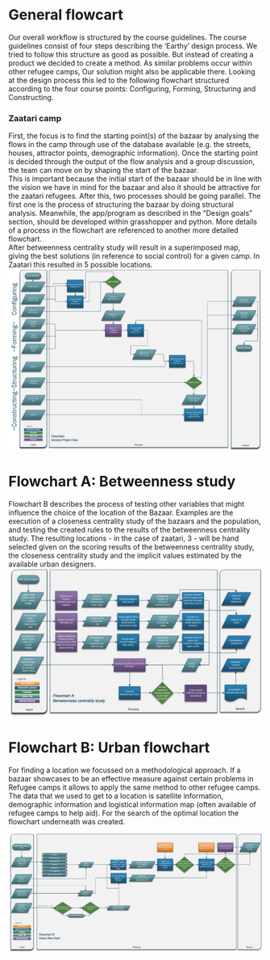 # General flowcart
Our overall workflow is structured by the course guidelines. The course guidelines consist of four steps describing the ‘Earthy’ design process. We tried to follow this structure as good as possible. But instead of creating a product we decided to create a method. As similar problems occur within other refugee camps, Our solution might also be applicable there. Looking at the design process this led to the following flowchart structured according to the four course points: Configuring, Forming, Structuring and Constructing.


### Zaatari camp
First, the focus is to find the starting point(s) of the bazaar by analysing the flows in the camp through use of the database available (e.g. the streets, houses, attractor points, demographic information). 
Once the starting point is decided through the output of the flow analysis and a group discussion, the team can move on by shaping the start of the bazaar.
<br>This is important because the initial start of the bazaar should be in line with the vision we have in mind for the bazaar and also it should be attractive for the zaatari refugees. After this, two processes should be going parallel. The first one is the process of structuring the bazaar by doing structural analysis. Meanwhile, the app/program as described in the “Design goals” section, should be developed within grasshopper and python.
More details of a process in the flowchart are referenced to another more detailed flowchart.
<br>After betweenness centrality study will result in a superimposed map, giving the best solutions (in reference to social control) for a given camp. In Zaatari this resulted in 5 possible locations. 
<img src="0_General_Flowchart.jpg"  width="auto" height="auto">


# Flowchart A: Betweenness study
Flowchart B describes the process of testing other variables that might influence the choice of the location of the Bazaar. Examples are the execution of a closeness centrality study of the bazaars and the population, and testing the created rules to the results of the betweenness centrality study. The resulting locations - in the case of zaatari, 3 - will be hand selected given on the scoring results of the betweenness centrality study, the closeness centrality study and the implicit values estimated by the available urban designers.
<br><img src="A_Betweenness_study_flowchart.jpg"  width="auto" height="auto">


# Flowchart B: Urban flowchart
For finding a location we focussed on a methodological approach. If a bazaar showcases to be an effective measure against certain problems in Refugee camps it allows to apply the same method to other refugee camps. The data that we used to get to a location is satellite information, demographic information and logistical information map (often available of refugee camps to help aid). For the search of the optimal location the flowchart underneath was created.

<img src="B_Urban_flowchart.jpg"  width="auto" height="auto">